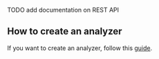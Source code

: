 TODO add documentation on REST API

## How to create an analyzer

If you want to create an analyzer, follow this [guide](how-to-create-an-analyzer.md).
